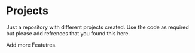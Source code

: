 # Projects
Just a repository with different projects created.
Use the code as required but please add refrences that you found this here.

Add more Featutres.
